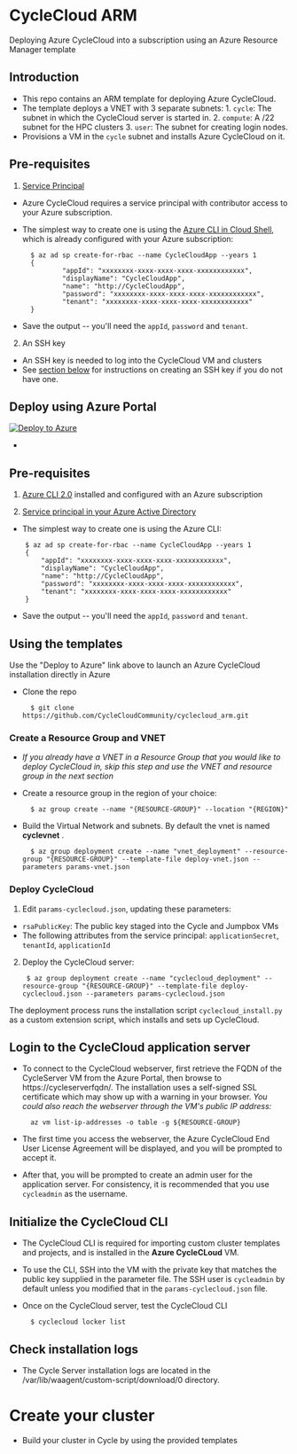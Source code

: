 # CycleCloud ARM 
Deploying Azure CycleCloud into a subscription using an Azure Resource Manager template



## Introduction
- This repo contains an ARM template for deploying Azure CycleCloud.
- The template deploys a VNET with 3 separate subnets:
        1. `cycle`: The subnet in which the CycleCloud server is started in.
        2. `compute`: A /22 subnet for the HPC clusters
        3. `user`: The subnet for creating login nodes.
- Provisions a VM in the `cycle` subnet and installs Azure CycleCloud on it.

## Pre-requisites
1. [Service Principal](https://docs.microsoft.com/en-us/azure/azure-resource-manager/resource-group-create-service-principal-portal)
 - Azure CycleCloud requires a service principal with contributor access to your Azure subscription. 

- The simplest way to create one is using the [Azure CLI in Cloud Shell](https://shell.azure.com), which is already configured with your Azure subscription:

        $ az ad sp create-for-rbac --name CycleCloudApp --years 1
        {
                "appId": "xxxxxxxx-xxxx-xxxx-xxxx-xxxxxxxxxxxx",
                "displayName": "CycleCloudApp",
                "name": "http://CycleCloudApp",
                "password": "xxxxxxxx-xxxx-xxxx-xxxx-xxxxxxxxxxxx",
                "tenant": "xxxxxxxx-xxxx-xxxx-xxxx-xxxxxxxxxxxx"
        }

- Save the output -- you'll need the `appId`, `password` and `tenant`. 

2. An SSH key 
- An SSH key is needed to log into the CycleCloud VM and clusters
- See [section below](#generating_ssh_key) for instructions on creating an SSH key if you do not have one.

## Deploy using Azure Portal

[![Deploy to Azure](https://azuredeploy.net/deploybutton.svg)](https://portal.azure.com/#create/Microsoft.Template/uri/https%3A%2F%2Fraw.githubusercontent.com%2FCycleCloudCommunity%2Fcyclecloud_arm%2Fdeploy-azure%2Fazuredeploy.json)

- 


## Pre-requisites
1. [Azure CLI 2.0](https://docs.microsoft.com/en-us/cli/azure/overview?view=azure-cli-latest) installed and configured with an Azure subscription



2. [Service principal in your Azure Active Directory](https://docs.microsoft.com/en-us/cli/azure/create-an-azure-service-principal-azure-cli?view=azure-cli-latest)

- The simplest way to create one is using the Azure CLI:
```
    $ az ad sp create-for-rbac --name CycleCloudApp --years 1
    {
        "appId": "xxxxxxxx-xxxx-xxxx-xxxx-xxxxxxxxxxxx",
        "displayName": "CycleCloudApp",
        "name": "http://CycleCloudApp",
        "password": "xxxxxxxx-xxxx-xxxx-xxxx-xxxxxxxxxxxx",
        "tenant": "xxxxxxxx-xxxx-xxxx-xxxx-xxxxxxxxxxxx"
    }
```
- Save the output -- you'll need the `appId`, `password` and `tenant`.

## Using the templates

Use the "Deploy to Azure" link above to launch an Azure CycleCloud installation directly in Azure

* Clone the repo 

        $ git clone https://github.com/CycleCloudCommunity/cyclecloud_arm.git

### Create a Resource Group and VNET
* *_If you already have a VNET in a Resource Group that you would like to deploy CycleCloud in, skip this step and use the VNET and resource group in the next section_*

* Create a resource group in the region of your choice:

        $ az group create --name "{RESOURCE-GROUP}" --location "{REGION}"

* Build the Virtual Network and subnets. By default the vnet is named **cyclevnet** . 

        $ az group deployment create --name "vnet_deployment" --resource-group "{RESOURCE-GROUP}" --template-file deploy-vnet.json --parameters params-vnet.json

### Deploy CycleCloud

1. Edit `params-cyclecloud.json`, updating these parameters: 

* `rsaPublicKey`: The public key staged into the Cycle and Jumpbox VMs
* The following attributes from the service principal: `applicationSecret`, `tenantId`, `applicationId`

2. Deploy the CycleCloud server:

        $ az group deployment create --name "cyclecloud_deployment" --resource-group "{RESOURCE-GROUP}" --template-file deploy-cyclecloud.json --parameters params-cyclecloud.json

The deployment process runs the installation script `cyclecloud_install.py` as a custom extension script, which installs and sets up CycleCloud.

## Login to the CycleCloud application server

* To connect to the CycleCloud webserver, first retrieve the FQDN of the CycleServer VM from the Azure Portal, then browse to https://cycleserverfqdn/. The installation uses a self-signed SSL certificate which may show up with a warning in your browser.
_You could also reach the webserver through the VM's public IP address:_

        az vm list-ip-addresses -o table -g ${RESOURCE-GROUP} 

* The first time you access the webserver, the Azure CycleCloud End User License Agreement will be displayed, and you will be prompted to accept it.
* After that, you will be prompted to create an admin user for the application server. For consistency, it is recommended that you use `cycleadmin` as the username.


## Initialize the CycleCloud CLI
* The CycleCloud CLI is required for importing custom cluster templates and projects, and is installed in the **Azure CycleCLoud** VM. 
* To use the CLI, SSH into the VM with the private key that matches the public key supplied in the parameter file. The SSH user is `cycleadmin` by default unless you modified that in the `params-cyclecloud.json` file. 
* Once on the CycleCloud server, test the CycleCloud CLI

        $ cyclecloud locker list


## Check installation logs

* The Cycle Server installation logs are located in the /var/lib/waagent/custom-script/download/0 directory.

# Create your cluster

* Build your cluster in Cycle by using the provided templates

